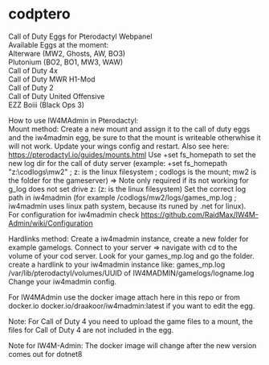 # codptero  
Call of Duty Eggs for Pterodactyl Webpanel     
Available Eggs at the moment:    
Alterware (MW2, Ghosts, AW, BO3)  
Plutonium (BO2, BO1, MW3, WAW)  
Call of Duty 4x  
Call of Duty MWR H1-Mod  
Call of Duty 2  
Call of Duty United Offensive  
EZZ Boiii (Black Ops 3)  


How to use IW4MAdmin in Pterodactyl:  
Mount method:
Create a new mount and assign it to the call of duty eggs and the iw4madmin egg, be sure to that the mount is writeable otherwhise it will not work.
Update your wings config and restart.
Also see here: https://pterodactyl.io/guides/mounts.html
Use +set fs_homepath to set the new log dir for the call of duty server (example: +set fs_homepath "z:\codlogs\mw2" ; z: is the linux filesystem ; codlogs is the mount; mw2 is the folder for the gameserver)   => Note only required if its not working for g_log does not set drive z: (z: is the linux filesystem)
Set the correct log path in iw4madmin (for example /codlogs/mw2/logs/games_mp.log ; iw4madmin uses linux path system, because its runed by .net for linux).   
For configuration for iw4madmin check https://github.com/RaidMax/IW4M-Admin/wiki/Configuration

Hardlinks method:
Create a iw4madmin instance, create a new folder for example gamelogs.
Connect to your server => navigate with cd to the volume of your cod server.
Look for your games_mp.log and go the folder.
create a hardlink to your iw4madmin instance like: games_mp.log /var/lib/pterodactyl/volumes/UUID of IW4MADMIN/gamelogs/logname.log
Change your iw4madmin config.
    
For IW4MAdmin use the docker image attach here in this repo or from docker.io docker.io/draakoor/iw4madmin:latest if you want to edit the egg.

Note: For Call of Duty 4 you need to upload the game files to a mount, the files for Call of Duty 4 are not included in the egg.

Note for IW4M-Admin: The docker image will change after the new version comes out for dotnet8
